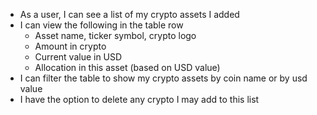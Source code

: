 - As a user, I can see a list of my crypto assets I added
- I can view the following in the table row
  - Asset name, ticker symbol, crypto logo
  - Amount in crypto
  - Current value in USD
  - Allocation in this asset (based on USD value)
- I can filter the table to show my crypto assets by coin name or by usd value
- I have the option to delete any crypto I may add to this list
